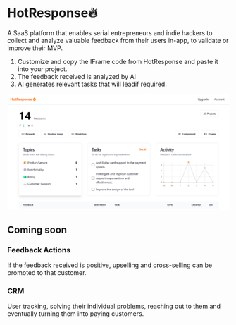# HotResponse🔥

A SaaS platform that enables serial entrepreneurs and indie hackers to collect and analyze valuable feedback from their users in-app, to validate or improve their MVP.

1. Customize and copy the IFrame code from HotResponse and paste it into your project.
2. The feedback received is analyzed by AI
3. AI generates relevant tasks that will leadif required.

![alt text](image.png)

## Coming soon

### Feedback Actions

If the feedback received is positive, upselling and cross-selling can be promoted to that customer.

### CRM

User tracking, solving their individual problems, reaching out to them and eventually turning them into paying customers.
